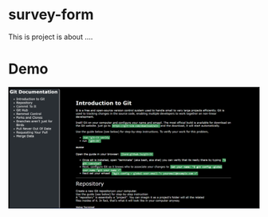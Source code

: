 # survey-form

This is project is about ....

# Demo
![Screenshot](./assets/images/Screenshot%202024-05-26%20211511.png)